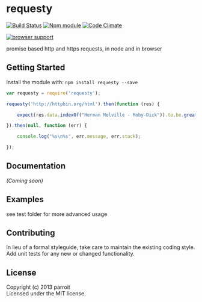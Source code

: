 # requesty
[![Build Status](https://secure.travis-ci.org/parroit/requesty.png?branch=master)](http://travis-ci.org/parroit/requesty)  [![Npm module](https://badge.fury.io/js/requesty.png)](https://npmjs.org/package/requesty) [![Code Climate](https://codeclimate.com/github/parroit/requesty.png)](https://codeclimate.com/github/parroit/requesty)

[![browser support](https://ci.testling.com/USER/PROJECT.png)](http://ci.testling.com/USER/PROJECT)

promise based http and https requests, in node and in browser

## Getting Started
Install the module with: `npm install requesty --save`

```javascript
var requesty = require('requesty');

requesty('http://httpbin.org/html').then(function (res) {

    expect(res.data.indexOf("Herman Melville - Moby-Dick")).to.be.greaterThan(10);

}).then(null, function (err) {

    console.log("%s\n%s", err.message, err.stack);

});
```

## Documentation
_(Coming soon)_

## Examples
see test folder for more advanced usage

## Contributing
In lieu of a formal styleguide, take care to maintain the existing coding style.
Add unit tests for any new or changed functionality.


## License
Copyright (c) 2013 parroit  
Licensed under the MIT license.
